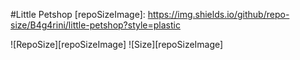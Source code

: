 #Little Petshop
[repoSizeImage]: https://img.shields.io/github/repo-size/B4g4rini/little-petshop?style=plastic

![RepoSize][repoSizeImage] ![Size][repoSizeImage]